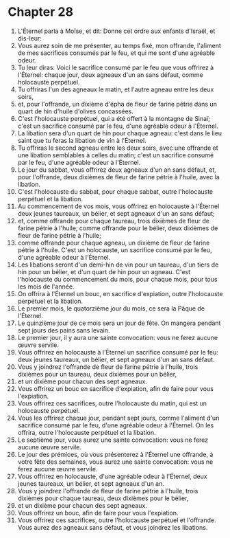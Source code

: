 # Chapter 28

1. L'Éternel parla à Moïse, et dit: Donne cet ordre aux enfants d'Israël, et dis-leur:
2. Vous aurez soin de me présenter, au temps fixé, mon offrande, l'aliment de mes sacrifices consumés par le feu, et qui me sont d'une agréable odeur.
3. Tu leur diras: Voici le sacrifice consumé par le feu que vous offrirez à l'Éternel: chaque jour, deux agneaux d'un an sans défaut, comme holocauste perpétuel.
4. Tu offriras l'un des agneaux le matin, et l'autre agneau entre les deux soirs,
5. et, pour l'offrande, un dixième d'épha de fleur de farine pétrie dans un quart de hin d'huile d'olives concassées.
6. C'est l'holocauste perpétuel, qui a été offert à la montagne de Sinaï; c'est un sacrifice consumé par le feu, d'une agréable odeur à l'Éternel.
7. La libation sera d'un quart de hin pour chaque agneau: c'est dans le lieu saint que tu feras la libation de vin à l'Éternel.
8. Tu offriras le second agneau entre les deux soirs, avec une offrande et une libation semblables à celles du matin; c'est un sacrifice consumé par le feu, d'une agréable odeur à l'Éternel.
9. Le jour du sabbat, vous offrirez deux agneaux d'un an sans défaut, et, pour l'offrande, deux dixièmes de fleur de farine pétrie à l'huile, avec la libation.
10. C'est l'holocauste du sabbat, pour chaque sabbat, outre l'holocauste perpétuel et la libation.
11. Au commencement de vos mois, vous offrirez en holocauste à l'Éternel deux jeunes taureaux, un bélier, et sept agneaux d'un an sans défaut;
12. et, comme offrande pour chaque taureau, trois dixièmes de fleur de farine pétrie à l'huile; comme offrande pour le bélier, deux dixièmes de fleur de farine pétrie à l'huile;
13. comme offrande pour chaque agneau, un dixième de fleur de farine pétrie à l'huile. C'est un holocauste, un sacrifice consumé par le feu, d'une agréable odeur à l'Éternel.
14. Les libations seront d'un demi-hin de vin pour un taureau, d'un tiers de hin pour un bélier, et d'un quart de hin pour un agneau. C'est l'holocauste du commencement du mois, pour chaque mois, pour tous les mois de l'année.
15. On offrira à l'Éternel un bouc, en sacrifice d'expiation, outre l'holocauste perpétuel et la libation.
16. Le premier mois, le quatorzième jour du mois, ce sera la Pâque de l'Éternel.
17. Le quinzième jour de ce mois sera un jour de fête. On mangera pendant sept jours des pains sans levain.
18. Le premier jour, il y aura une sainte convocation: vous ne ferez aucune œuvre servile.
19. Vous offrirez en holocauste à l'Éternel un sacrifice consumé par le feu: deux jeunes taureaux, un bélier, et sept agneaux d'un an sans défaut.
20. Vous y joindrez l'offrande de fleur de farine pétrie à l'huile, trois dixièmes pour un taureau, deux dixièmes pour un bélier,
21. et un dixième pour chacun des sept agneaux.
22. Vous offrirez un bouc en sacrifice d'expiation, afin de faire pour vous l'expiation.
23. Vous offrirez ces sacrifices, outre l'holocauste du matin, qui est un holocauste perpétuel.
24. Vous les offrirez chaque jour, pendant sept jours, comme l'aliment d'un sacrifice consumé par le feu, d'une agréable odeur à l'Éternel. On les offrira, outre l'holocauste perpétuel et la libation.
25. Le septième jour, vous aurez une sainte convocation: vous ne ferez aucune œuvre servile.
26. Le jour des prémices, où vous présenterez à l'Éternel une offrande, à votre fête des semaines, vous aurez une sainte convocation: vous ne ferez aucune œuvre servile.
27. Vous offrirez en holocauste, d'une agréable odeur à l'Éternel, deux jeunes taureaux, un bélier, et sept agneaux d'un an.
28. Vous y joindrez l'offrande de fleur de farine pétrie à l'huile, trois dixièmes pour chaque taureau, deux dixièmes pour le bélier,
29. et un dixième pour chacun des sept agneaux.
30. Vous offrirez un bouc, afin de faire pour vous l'expiation.
31. Vous offrirez ces sacrifices, outre l'holocauste perpétuel et l'offrande. Vous aurez des agneaux sans défaut, et vous joindrez les libations.

